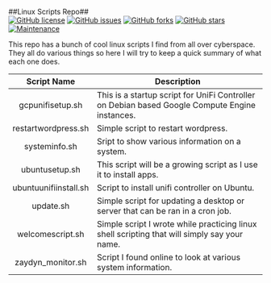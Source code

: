 ##Linux Scripts Repo##<br>
[![GitHub license](https://img.shields.io/github/license/B3nd3r15/linuxscripts.svg?style=plastic)](https://github.com/B3nd3r15/linuxscripts/blob/master/LICENSE)
[![GitHub issues](https://img.shields.io/github/issues/B3nd3r15/linuxscripts.svg?style=plastic)](https://github.com/B3nd3r15/linuxscripts/issues)
[![GitHub forks](https://img.shields.io/github/forks/B3nd3r15/linuxscripts.svg?style=plastic)](https://github.com/B3nd3r15/linuxscripts/network)
[![GitHub stars](https://img.shields.io/github/stars/B3nd3r15/linuxscripts.svg?style=plastic)](https://github.com/B3nd3r15/linuxscripts/stargazers)
[![Maintenance](https://img.shields.io/badge/Maintained-Yes-green.svg)](https://github.com/B3nd3r15/linuxscripts/graphs/commit-activity)

This repo has a bunch of cool linux scripts I find from all over cyberspace. They all do various things so here I will try to keep a quick summary of what each one does.

| Script Name | Description   |
|:----------:|------------- |
|gcpunifisetup.sh	| This is a startup script for UniFi Controller on Debian based Google Compute Engine instances. |
|restartwordpress.sh	| Simple script to restart wordpress. |
|systeminfo.sh	| Sript to show various information on a system. |
|ubuntusetup.sh	| This script will be a growing script as I use it to install apps. |
|ubuntuunifiinstall.sh	| Script to install unifi controller on Ubuntu. |
|update.sh| Simple script for updating a desktop or server that can be ran in a cron job. |
|welcomescript.sh | Simple script I wrote while practicing linux shell scripting that will simply say your name. |
|zaydyn_monitor.sh | Script I found online to look at various system information. |


